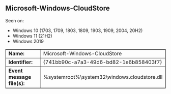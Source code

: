 ## Microsoft-Windows-CloudStore

Seen on:
* Windows 10 (1703, 1709, 1803, 1809, 1903, 1909, 2004, 20H2)
* Windows 11 (21H2)
* Windows 2019

<table border="1" class="docutils">
  <tbody>
    <tr>
      <td><b>Name:</b></td>
      <td>Microsoft-Windows-CloudStore</td>
    </tr>
    <tr>
      <td><b>Identifier:</b></td>
      <td>{741bb90c-a7a3-49d6-bd82-1e6b858403f7}</td>
    </tr>
    <tr>
      <td><b>Event message file(s):</b></td>
      <td>%systemroot%\system32\windows.cloudstore.dll</td>
    </tr>
  </tbody>
</table>

&nbsp;

